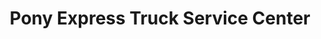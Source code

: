 ---
title: "Pony Express Truck Service Center"
url: /marshall/pony-express-truck-service-center/
shop: car repair
---